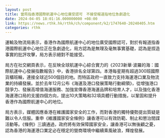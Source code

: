 ```yaml
---
layout: post
title: 當局指香港國際航運中心地位廣受認可　不接受報道指地位急劇退化
date: 2024-04-05 18:01:16.000000000 +08:00
link: https://news.rthk.hk/rthk/ch/component/k2/1747640-20240405.htm
categories: rthk
---
```


運輸及物流局表示，香港作為國際航運中心的地位廣受國際認可，對於有報道指香港國際航運中心地位正在急劇退化，局方認為是無理及毫無事實基礎，認為是捏造事實的批評攻擊，局方表示絕對不能接受。

局方在社交網頁表示，在反映全球航運中心綜合實力的《2023新華·波羅的海：國際航運中心發展指數報告》中，香港排名全球第四。本港每星期有超過300班國際貨櫃班輪，連接全球近500個目的地。而特區政府一直致力支持海運港口業及物流業的持續發展。並於去年12月公布《海運及港口發展策略行動綱領》，從增強港口競爭力、發展高增值海運服務、加強宣傳香港海運品牌和培育人才，以及強化香港海運港口局的支援四個方向，提出10大策略和32項具體行動措施，以鞏固和提升香港作為國際航運中心的地位。

局方表示，媒體因應香港在維護國家安全的工作，而對香港的獨特優勢提出質疑是難以令人信服。重申《維護國家安全條例》讓香港可以有效防範、制止和懲治間諜活動等。《條例》三讀通過，政府將有效保障國家安全，讓香港可以無後顧之憂，認為香港的海運港口業定必在穩定的營商環境中繼續乘風破浪，輝煌發展。

